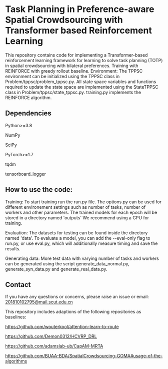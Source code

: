 #  Task Planning in Preference-aware Spatial Crowdsourcing with Transformer based Reinforcement Learning

This repository contains code for implementing a Transformer-based reinforcement learning framework for learning to solve task planning (TOTP) in spatial crowdsourcing with bilateral preferences. Training with REINFORCE with greedy rollout baseline. Environment: The TPPSC environment can be initialized using the TPPSC class in Problem/tppsc/problem_tppsc.py. All state space variables and functions required to update the state space are implemented using the StateTPPSC class in Problem/tppsc/state_tppsc.py. training.py implements the REINFORCE algorithm.

##  Dependencies
Python>=3.8

NumPy

SciPy

PyTorch>=1.7

tqdm

tensorboard_logger

## How to use the code:
Training:
    To start training run the run.py file. The options.py can be used for different environement settings such as number of tasks, number of workers and other parameters.
    The trained models for each epoch will be stored in a directory named 'outputs'
    We recommend using a GPU for training.

Evaluation:
    The datasets for testing can be found inside the directory named 'data'. To evaluate a model, you can add the --eval-only flag to run.py, or use eval.py, which will additionally measure timing and save the results.

Generating data:
    More test data with varying number of tasks and workers can be generated using the script generate_data_normal.py, generate_syn_data.py and generate_real_data.py.

##  Contact
If you have any questions or concerns, please raise an issue or email: 201810102795@mail.scut.edu.cn

This repository includes adaptions of the following repositories as baselines:

https://github.com/wouterkool/attention-learn-to-route

https://github.com/Demon0312/HCVRP_DRL

https://github.com/adamslab-ub/CapAM-MRTA

https://github.com/BUAA-BDA/SpatialCrowdsourcing-GOMA#usage-of-the-algorithms
